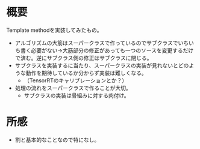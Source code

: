 # 概要

Template methodを実装してみたもの。

* アルゴリズムの大筋はスーパークラスで作っているのでサブクラスでいちいち書く必要がない->大筋部分の修正があっても一つのソースを変更するだけで済む。逆にサブクラス側の修正はサブクラスに閉じる。
* サブクラスを実装するに当たり、スーパークラスの実装が見れないとどのような動作を期待しているか分からず実装は難しくなる。
  * （TensorRTのキャリブレーションとか？）
* 処理の流れをスーパークラスで作ることが大切。
  * サブクラスの実装は骨組みに対する肉付け。

# 所感

* 割と基本的なことなので特になし。